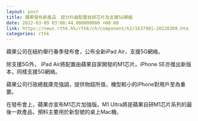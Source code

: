 ```yaml
---
layout: post
title: 蘋果發布新產品　部分升級配置自研芯片及支援5G網絡
date: 2022-03-09 03:08:44.000000000 +08:00
link: https://news.rthk.hk/rthk/ch/component/k2/1637901-20220309.htm
categories: rthk
---
```


蘋果公司在紐約舉行春季發布會，公布全新iPad Air，支援5G網絡。

除支援5G外， iPad Air將配置由蘋果自家開發的M1芯片。iPhone SE亦推出新版本，同樣支援5G網絡。

蘋果公司行政總裁庫克強調，提供物超所值，機型較小的iPhone對用戶至為重要。

在發布會上，蘋果亦宣布M1芯片加強版。M1 Ultra將是蘋果自研M1芯片系列的最後一款產品，預料主要用於新型號的桌上Mac機。
